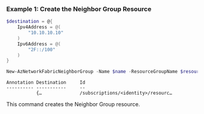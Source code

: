 ### Example 1: Create the Neighbor Group Resource
```powershell
$destination = @{
    Ipv4Address = @(
        "10.10.10.10"
    )
    Ipv6Address = @(
        "2F::/100"
    )
}

New-AzNetworkFabricNeighborGroup -Name $name -ResourceGroupName $resourceGroupName -Location $location -Destination $destination
```

```output
Annotation Destination     Id
---------- -----------     --
           {…              /subscriptions/<identity>/resourc…
```

This command creates the Neighbor Group resource.

